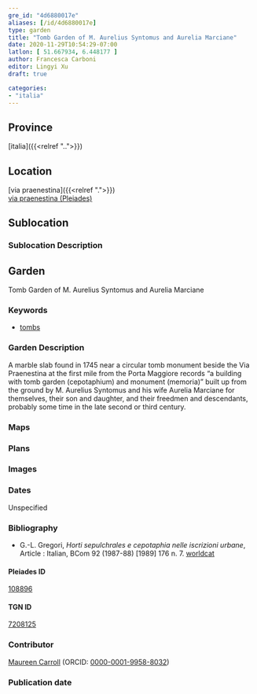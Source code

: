 ```yaml
---
gre_id: "4d6880017e"
aliases: [/id/4d6880017e]
type: garden
title: "Tomb Garden of M. Aurelius Syntomus and Aurelia Marciane"
date: 2020-11-29T10:54:29-07:00
latlon: [ 51.667934, 6.448177 ]
author: Francesca Carboni
editor: Lingyi Xu
draft: true

categories:
- "italia"
---
```


## Province
[italia]({{<relref "..">}})

## Location

[via praenestina]({{<relref ".">}}) \
[via praenestina (Pleiades)](https://pleiades.stoa.org/places/622606468)

<!--### Location Description-->

<!-- LEAVE THIS BLANK FOR NOW -->

## Sublocation

### Sublocation Description

## Garden

Tomb Garden of M. Aurelius Syntomus and Aurelia Marciane

### Keywords

- [tombs](http://vocab.getty.edu/page/aat/300005926)

### Garden Description
A marble slab found in 1745 near a circular tomb monument beside the Via Praenestina at the first mile from the Porta Maggiore records “a building with tomb garden (cepotaphium) and monument (memoria)” built up from the ground by M. Aurelius Syntomus and his wife Aurelia Marciane for themselves, their son and daughter, and their freedmen and descendants, probably some time in the late second or third century.

### Maps

<!--
{{< image src="FILENAME" alt="ALT_TEXT" title="CAPTION" >}}
-->

### Plans

### Images

### Dates
Unspecified

### Bibliography
- G.-L. Gregori, *Horti sepulchrales e cepotaphia nelle iscrizioni urbane*, Article : Italian, BCom 92 (1987-88) [1989] 176 n. 7. [worldcat](https://www.worldcat.org/title/horti-sepulchrales-e-cepotaphia-nelle-iscrizioni-urbane/oclc/886794800&referer=brief_results)

<!--#### Periodo ID-->

<!-- [PERIODO_ID](https://pleiades.stoa.org/places/PLEIADES_ID) -->

#### Pleiades ID

[108896](https://pleiades.stoa.org/places/108896)

#### TGN ID
[7208125](http://vocab.getty.edu/page/tgn/7208125)

### Contributor

[Maureen Carroll](link) (ORCID: [0000-0001-9958-8032](https://orcid.org/0000-0001-9958-8032))  

### Publication date

<!--### Related articles-->

<!-- Links to other related articles. Leave blank for now -->